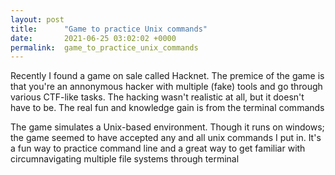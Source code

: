 ```yaml
---
layout: post
title:      "Game to practice Unix commands"
date:       2021-06-25 03:02:02 +0000
permalink:  game_to_practice_unix_commands
---
```



Recently I found a game on sale called Hacknet. The premice of the game is that you're an annonymous hacker with multiple (fake) tools and go through various CTF-like tasks. The hacking wasn't realistic at all, but it doesn't have to be. The real fun and knowledge gain is from the terminal commands

The game simulates a Unix-based environment. Though it runs on windows; the game seemed to have accepted any and all unix commands I put in. It's a fun way to practice command line and a great way to get familiar with circumnavigating multiple file systems through terminal
